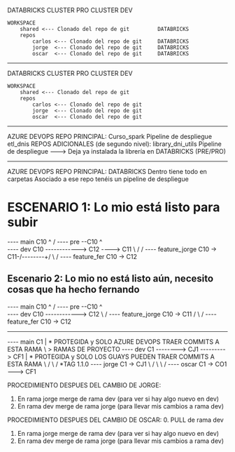 
DATABRICKS
    CLUSTER PRO
    CLUSTER DEV

    WORKSPACE
        shared <--- Clonado del repo de git         DATABRICKS
        repos
            carlos <--- Clonado del repo de git     DATABRICKS
            jorge  <--- Clonado del repo de git     DATABRICKS
            oscar  <--- Clonado del repo de git     DATABRICKS

---

DATABRICKS
    CLUSTER PRO
    CLUSTER DEV

    WORKSPACE
        shared <--- Clonado del repo de git 
        repos
            carlos <--- Clonado del repo de git 
            jorge  <--- Clonado del repo de git 
            oscar  <--- Clonado del repo de git 

---

AZURE DEVOPS
    REPO PRINCIPAL: Curso_spark
        Pipeline de despliegue
        etl_dnis
    REPOS ADICIONALES (de segundo nivel):
        library_dni_utils
            Pipeline de despliegue  ---> Deja ya instalada la librería en DATABRICKS (PRE/PRO)

---

AZURE DEVOPS
    REPO PRINCIPAL: DATABRICKS
        Dentro tiene todo en carpetas
        Asociado a ese repo tenéis un pipeline de despliegue

# ESCENARIO 1: Lo mio está listo para subir

---- main       C10
      ^         /
---- pre    --C10
      ^         \
---- dev        C10 ------------> C12 ----> C11
                  \            /         /
---- feature_jorge C10 -> C11-/--------+/
                    \        /
---- feature_fer    C10 -> C12

## Escenario 2: Lo mio no está listo aún, necesito cosas que ha hecho fernando

---- main       C10
      ^         /
---- pre    --C10
      ^         \
---- dev        C10 ------------> C12
                  \            /
---- feature_jorge C10 -> C11 /
                    \        /
---- feature_fer    C10 -> C12



---




---- main       C1                                          | * PROTEGIDA y SOLO AZURE DEVOPS TRAER COMMITS A ESTA RAMA
                 \                                           > RAMAS DE PROYECTO
---- dev          C1 --------> CJ1 ---------> CF1           | * PROTEGIDA y SOLO LOS GUAYS PUEDEN TRAER COMMITS A ESTA RAMA
                    \       /    \         /   *TAG 1.1.0
---- jorge          C1 -> CJ1     \       /
                      \            \     /
---- oscar             C1 -> CO1 ---> CF1

PROCEDIMIENTO DESPUES DEL CAMBIO DE JORGE:
1. En rama jorge merge de rama dev (para ver si hay algo nuevo en dev)
2. En rama dev merge de rama jorge (para llevar mis cambios a rama dev)

PROCEDIMIENTO DESPUES DEL CAMBIO DE OSCAR:
0. PULL de rama dev
1. En rama jorge merge de rama dev (para ver si hay algo nuevo en dev)
2. En rama dev merge de rama jorge (para llevar mis cambios a rama dev)